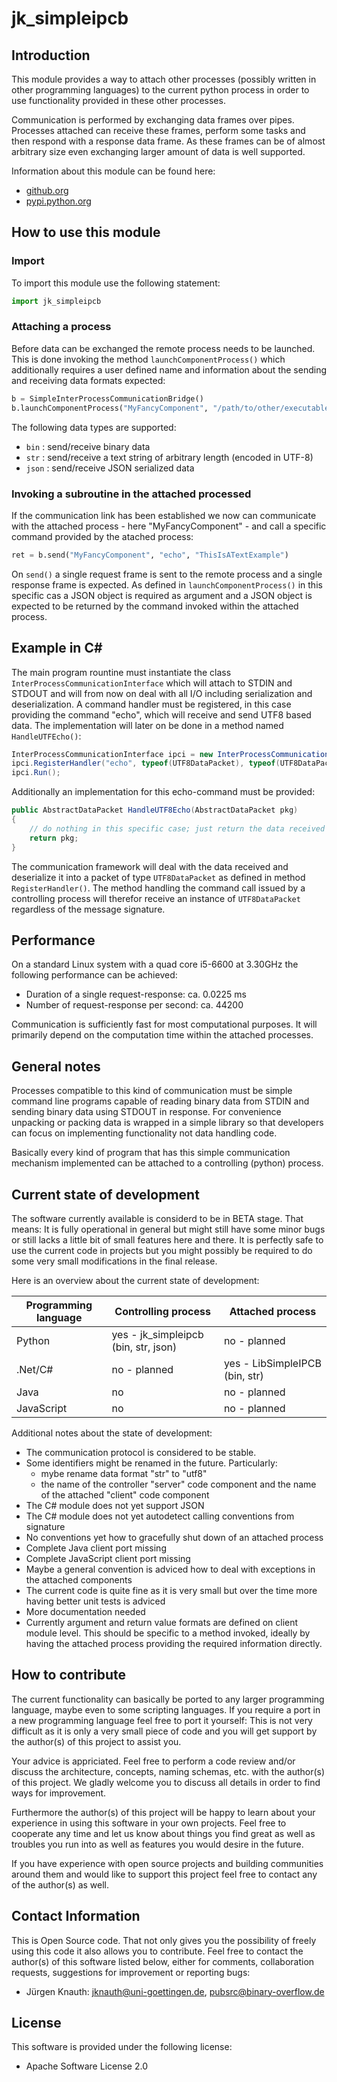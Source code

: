 jk_simpleipcb
=============

Introduction
------------

This module provides a way to attach other processes (possibly written in other programming languages) to the current python process in order to use functionality provided in these other processes.

Communication is performed by exchanging data frames over pipes. Processes attached can receive these frames, perform some tasks and then respond with a response data frame. As these frames can be of almost arbitrary size even exchanging larger amount of data is well supported.

Information about this module can be found here:

* [github.org](https://github.com/jkpubsrc/python-module-jk-simpleipcb)
* [pypi.python.org](https://pypi.python.org/pypi/jk_simpleipcb)

How to use this module
----------------------

### Import

To import this module use the following statement:

```python
import jk_simpleipcb
```

### Attaching a process

Before data can be exchanged the remote process needs to be launched. This is done invoking the method `launchComponentProcess()` which additionally requires a user defined name and information about the sending and receiving data formats expected:

```python
b = SimpleInterProcessCommunicationBridge()
b.launchComponentProcess("MyFancyComponent", "/path/to/other/executable", "str", "str")
```

The following data types are supported:

* `bin` : send/receive binary data
* `str` : send/receive a text string of arbitrary length (encoded in UTF-8)
* `json` : send/receive JSON serialized data

### Invoking a subroutine in the attached processed

If the communication link has been established we now can communicate with the attached process - here "MyFancyComponent" - and call a specific command provided by the atached process:

```python
ret = b.send("MyFancyComponent", "echo", "ThisIsATextExample")
```

On `send()` a single request frame is sent to the remote process and a single response frame is expected. As defined in `launchComponentProcess()` in this specific cas a JSON object is required as argument and a JSON object is expected to be returned by the command invoked within the attached process.

Example in C#
-------------

The main program rountine must instantiate the class `InterProcessCommunicationInterface` which will attach to STDIN and STDOUT and will from now on deal with all I/O including serialization and deserialization. A command handler must be registered, in this case providing the command "echo", which will receive and send UTF8 based data. The implementation will later on be done in a method named `HandleUTFEcho()`:

```C#
InterProcessCommunicationInterface ipci = new InterProcessCommunicationInterface();
ipci.RegisterHandler("echo", typeof(UTF8DataPacket), typeof(UTF8DataPacket), new MessageHandlerDelegate(HandleUTF8Echo));
ipci.Run();
```

Additionally an implementation for this echo-command must be provided:

```C#
public AbstractDataPacket HandleUTF8Echo(AbstractDataPacket pkg)
{
	// do nothing in this specific case; just return the data received for test purposes;
	return pkg;
}
```

The communication framework will deal with the data received and deserialize it into a packet of type `UTF8DataPacket` as defined in method `RegisterHandler()`. The method handling the command call issued by a controlling process will therefor receive an instance of `UTF8DataPacket` regardless of the message signature.

Performance
-----------

On a standard Linux system with a quad core i5-6600 at 3.30GHz the following performance can be achieved:

* Duration of a single request-response: ca. 0.0225 ms
* Number of request-response per second: ca. 44200

Communication is sufficiently fast for most computational purposes. It will primarily depend on the computation time within the attached processes.


General notes
-------------

Processes compatible to this kind of communication must be simple command line programs capable of reading binary data from STDIN and sending binary data using STDOUT in response. For convenience unpacking or packing data is wrapped in a simple library so that developers can focus on implementing functionality not data handling code.

Basically every kind of program that has this simple communication mechanism implemented can be attached to a controlling (python) process.

Current state of development
----------------------------

The software currently available is considerd to be in BETA stage. That means: It is fully operational in general but might still have some minor bugs or still lacks a little bit of small features here and there. It is perfectly safe to use the current code in projects but you might possibly be required to do some very small modifications in the final release.

Here is an overview about the current state of development:

| Programming language           | Controlling process                    | Attached process                       |
|--------------------------------|----------------------------------------|----------------------------------------|
| Python                         | yes - jk_simpleipcb (bin, str, json)   | no - planned                           |
| .Net/C#                        | no - planned                           | yes - LibSimpleIPCB (bin, str)         |
| Java                           | no                                     | no - planned                           |
| JavaScript                     | no                                     | no - planned                           |

Additional notes about the state of development:

* The communication protocol is considered to be stable.
* Some identifiers might be renamed in the future. Particularly:
    * mybe rename data format "str" to "utf8"
	* the name of the controller "server" code component and the name of the attached "client" code component
* The C# module does not yet support JSON
* The C# module does not yet autodetect calling conventions from signature
* No conventions yet how to gracefully shut down of an attached process
* Complete Java client port missing
* Complete JavaScript client port missing
* Maybe a general convention is adviced how to deal with exceptions in the attached components
* The current code is quite fine as it is very small but over the time more having better unit tests is adviced
* More documentation needed
* Currently argument and return value formats are defined on client module level. This should be specific to a method invoked, ideally by having the attached process providing the required information directly.

How to contribute
-----------------

The current functionality can basically be ported to any larger programming language, maybe even to some scripting languages. If you require a port in a new programming language feel free to port it yourself: This is not very difficult as it is only a very small piece of code and you will get support by the author(s) of this project to assist you.

Your advice is appriciated. Feel free to perform a code review and/or discuss the architecture, concepts, naming schemas, etc. with the author(s) of this project. We gladly welcome you to discuss all details in order to find ways for improvement.

Furthermore the author(s) of this project will be happy to learn about your experience in using this software in your own projects. Feel free to cooperate any time and let us know about things you find great as well as troubles you run into as well as features you would desire in the future.

If you have experience with open source projects and building communities around them and would like to support this project feel free to contact any of the author(s) as well.

Contact Information
-------------------

This is Open Source code. That not only gives you the possibility of freely using this code it also
allows you to contribute. Feel free to contact the author(s) of this software listed below, either
for comments, collaboration requests, suggestions for improvement or reporting bugs:

* Jürgen Knauth: jknauth@uni-goettingen.de, pubsrc@binary-overflow.de

License
-------

This software is provided under the following license:

* Apache Software License 2.0



